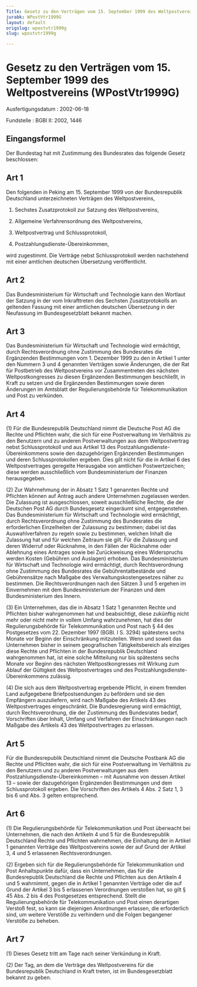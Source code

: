 ```yaml
---
Title: Gesetz zu den Verträgen vom 15. September 1999 des Weltpostvereins
jurabk: WPostVtr1999G
layout: default
origslug: wpostvtr1999g
slug: wpostvtr1999g

---
```


# Gesetz zu den Verträgen vom 15. September 1999 des Weltpostvereins (WPostVtr1999G)

Ausfertigungsdatum
:   2002-06-18

Fundstelle
:   BGBl II: 2002, 1446

## Eingangsformel

Der Bundestag hat mit Zustimmung des Bundesrates das folgende Gesetz
beschlossen:

## Art 1

Den folgenden in Peking am 15. September 1999 von der Bundesrepublik
Deutschland unterzeichneten Verträgen des Weltpostvereins,

1.  Sechstes Zusatzprotokoll zur Satzung des Weltpostvereins,


2.  Allgemeine Verfahrensordnung des Weltpostvereins,


3.  Weltpostvertrag und Schlussprotokoll,


4.  Postzahlungsdienste-Übereinkommen,



wird zugestimmt. Die Verträge nebst Schlussprotokoll werden
nachstehend mit einer amtlichen deutschen Übersetzung veröffentlicht.

## Art 2

Das Bundesministerium für Wirtschaft und Technologie kann den Wortlaut
der Satzung in der vom Inkrafttreten des Sechsten Zusatzprotokolls an
geltenden Fassung mit einer amtlichen deutschen Übersetzung in der
Neufassung im Bundesgesetzblatt bekannt machen.

## Art 3

Das Bundesministerium für Wirtschaft und Technologie wird ermächtigt,
durch Rechtsverordnung ohne Zustimmung des Bundesrates die Ergänzenden
Bestimmungen vom 1. Dezember 1999 zu den in Artikel 1 unter den
Nummern 3 und 4 genannten Verträgen sowie Änderungen, die der Rat für
Postbetrieb des Weltpostvereins vor Zusammentreten des nächsten
Weltpostkongresses zu diesen Ergänzenden Bestimmungen beschließt, in
Kraft zu setzen und die Ergänzenden Bestimmungen sowie deren
Änderungen im Amtsblatt der Regulierungsbehörde für Telekommunikation
und Post zu verkünden.

## Art 4

(1) Für die Bundesrepublik Deutschland nimmt die Deutsche Post AG die
Rechte und Pflichten wahr, die sich für eine Postverwaltung im
Verhältnis zu den Benutzern und zu anderen Postverwaltungen aus dem
Weltpostvertrag nebst Schlussprotokoll und aus Artikel 13 des
Postzahlungsdienste-Übereinkommens sowie den dazugehörigen Ergänzenden
Bestimmungen und deren Schlussprotokollen ergeben. Dies gilt nicht für
die in Artikel 6 des Weltpostvertrages geregelte Herausgabe von
amtlichen Postwertzeichen; diese werden ausschließlich vom
Bundesministerium der Finanzen herausgegeben.

(2) Zur Wahrnehmung der in Absatz 1 Satz 1 genannten Rechte und
Pflichten können auf Antrag auch andere Unternehmen zugelassen werden.
Die Zulassung ist ausgeschlossen, soweit ausschließliche Rechte, die
der Deutschen Post AG durch Bundesgesetz eingeräumt sind,
entgegenstehen. Das Bundesministerium für Wirtschaft und Technologie
wird ermächtigt, durch Rechtsverordnung ohne Zustimmung des
Bundesrates die erforderlichen Einzelheiten der Zulassung zu
bestimmen; dabei ist das Auswahlverfahren zu regeln sowie zu
bestimmen, welchen Inhalt die Zulassung hat und für welchen Zeitraum
sie gilt.
Für die Zulassung und deren Widerruf oder Rücknahme, in den Fällen der
Rücknahme oder Ablehnung eines Antrages sowie bei Zurückweisung eines
Widerspruchs werden Kosten (Gebühren und Auslagen) erhoben. Das
Bundesministerium für Wirtschaft und Technologie wird ermächtigt,
durch Rechtsverordnung ohne Zustimmung des Bundesrates die
Gebührentatbestände und Gebührensätze nach Maßgabe des
Verwaltungskostengesetzes näher zu bestimmen. Die Rechtsverordnungen
nach den Sätzen 3 und 5 ergehen im Einvernehmen mit dem
Bundesministerium der Finanzen und dem Bundesministerium des Innern.

(3) Ein Unternehmen, das die in Absatz 1 Satz 1 genannten Rechte und
Pflichten bisher wahrgenommen hat und beabsichtigt, diese zukünftig
nicht mehr oder nicht mehr in vollem Umfang wahrzunehmen, hat dies der
Regulierungsbehörde für Telekommunikation und Post nach § 44 des
Postgesetzes vom 22. Dezember 1997 (BGBl. I S. 3294) spätestens sechs
Monate vor Beginn der Einschränkung mitzuteilen. Wenn und soweit das
Unternehmen bisher in seinem geografischen Tätigkeitsbereich als
einziges diese Rechte und Pflichten in der Bundesrepublik Deutschland
wahrgenommen hat, ist eine solche Mitteilung nur bis spätestens sechs
Monate vor Beginn des nächsten Weltpostkongresses mit Wirkung zum
Ablauf der Gültigkeit des Weltpostvertrages und des
Postzahlungsdienste-Übereinkommens zulässig.

(4) Die sich aus dem Weltpostvertrag ergebende Pflicht, in einem
fremden Land aufgegebene Briefpostsendungen zu befördern und sie den
Empfängern auszuliefern, wird nach Maßgabe des Artikels 43 des
Weltpostvertrages eingeschränkt. Die Bundesregierung wird ermächtigt,
durch Rechtsverordnung, die der Zustimmung des Bundesrates bedarf,
Vorschriften über Inhalt, Umfang und Verfahren der Einschränkungen
nach Maßgabe des Artikels 43 des Weltpostvertrages zu erlassen.

## Art 5

Für die Bundesrepublik Deutschland nimmt die Deutsche Postbank AG die
Rechte und Pflichten wahr, die sich für eine Postverwaltung im
Verhältnis zu den Benutzern und zu anderen Postverwaltungen aus dem
Postzahlungsdienste-Übereinkommen – mit Ausnahme von dessen Artikel 13
– sowie der dazugehörigen Ergänzenden Bestimmungen und dem
Schlussprotokoll ergeben. Die Vorschriften des Artikels 4 Abs. 2 Satz
1, 3 bis 6 und Abs. 3 gelten entsprechend.

## Art 6

(1) Die Regulierungsbehörde für Telekommunikation und Post überwacht
bei Unternehmen, die nach den Artikeln 4 und 5 für die Bundesrepublik
Deutschland Rechte und Pflichten wahrnehmen, die Einhaltung der in
Artikel 1 genannten Verträge des Weltpostvereins sowie der auf Grund
der Artikel 3, 4 und 5 erlassenen Rechtsverordnungen.

(2) Ergeben sich für die Regulierungsbehörde für Telekommunikation und
Post Anhaltspunkte dafür, dass ein Unternehmen, das für die
Bundesrepublik Deutschland die Rechte und Pflichten aus den Artikeln 4
und 5 wahrnimmt, gegen die in Artikel 1 genannten Verträge oder die
auf Grund der Artikel 3 bis 5 erlassenen Verordnungen verstoßen hat,
so gilt § 45 Abs. 2 bis 4 des Postgesetzes entsprechend. Stellt die
Regulierungsbehörde für Telekommunikation und Post einen derartigen
Verstoß fest, so kann sie diejenigen Anordnungen erlassen, die
erforderlich sind, um weitere Verstöße zu verhindern und die Folgen
begangener Verstöße zu beheben.

## Art 7

(1) Dieses Gesetz tritt am Tage nach seiner Verkündung in Kraft.

(2) Der Tag, an dem die Verträge des Weltpostvereins für die
Bundesrepublik Deutschland in Kraft treten, ist im Bundesgesetzblatt
bekannt zu geben.

